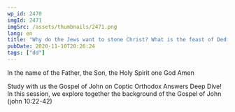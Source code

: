 ```yaml
---
wp_id: 2470
imgId: 2471
imgSrc: /assets/thumbnails/2471.png
lang: en
title: "Why do the Jews want to stone Christ? What is the feast of Dedication? by Fr. Gabriel Wissa"
pubDate: 2020-11-10T20:26:24
tags: ["dd"]
---
```


<!-- page: 6 -->

<p>In the name of the Father, the Son, the Holy Spirit one God Amen</p>
<p>Study with us the Gospel of John on Coptic Orthodox Answers Deep Dive! In this session, we explore together the background of the Gospel of John (john 10:22-42)</p>
